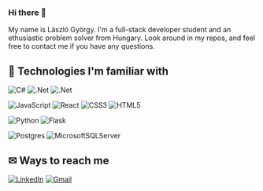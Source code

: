 ### Hi there 👋

My name is László György. I'm a full-stack developer student and an ethusiastic problem solver from Hungary. Look around in my repos, and feel free to contact me if you have any questions.

## 🔧 Technologies I'm familiar with

![C#](https://img.shields.io/badge/c%23-%23239120.svg?style=for-the-badge&logo=c-sharp&logoColor=white)
![.Net](https://img.shields.io/badge/.NET-5C2D91?style=for-the-badge&logo=.net&logoColor=white)
![.Net](https://img.shields.io/badge/ASP.NET-5C2D91?style=for-the-badge&logo=.net&logoColor=white)

![JavaScript](https://img.shields.io/badge/javascript-%23323330.svg?style=for-the-badge&logo=javascript&logoColor=%23F7DF1E)
![React](https://img.shields.io/badge/react-%2320232a.svg?style=for-the-badge&logo=react&logoColor=%2361DAFB)
![CSS3](https://img.shields.io/badge/css3-%231572B6.svg?style=for-the-badge&logo=css3&logoColor=white)
![HTML5](https://img.shields.io/badge/html5-%23E34F26.svg?style=for-the-badge&logo=html5&logoColor=white)

![Python](https://img.shields.io/badge/python-3670A0?style=for-the-badge&logo=python&logoColor=ffdd54)
![Flask](https://img.shields.io/badge/flask-%23000.svg?style=for-the-badge&logo=flask&logoColor=white)

![Postgres](https://img.shields.io/badge/postgres-%23316192.svg?style=for-the-badge&logo=postgresql&logoColor=white)
![MicrosoftSQLServer](https://img.shields.io/badge/Microsoft%20SQL%20Sever-CC2927?style=for-the-badge&logo=microsoft%20sql%20server&logoColor=white)

## ✉ Ways to reach me

[![LinkedIn](https://img.shields.io/badge/laszlogyorgy-%230077B5.svg?style=for-the-badge&logo=linkedin&logoColor=white)](https://www.linkedin.com/in/laszlogyorgy)
[![Gmail](https://img.shields.io/badge/l.gyorgy90@gmail.com-D14836?style=for-the-badge&logo=gmail&logoColor=white)](mailto:l.gyorgy90@gmail.com)

